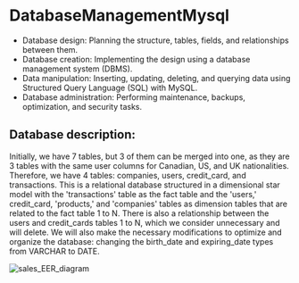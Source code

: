 # DatabaseManagementMysql

- Database design: Planning the structure, tables, fields, and relationships between them.
- Database creation: Implementing the design using a database management system (DBMS).
- Data manipulation: Inserting, updating, deleting, and querying data using Structured Query Language (SQL) with MySQL.
- Database administration: Performing maintenance, backups, optimization, and security tasks.

## Database description:
Initially, we have 7 tables, but 3 of them can be merged into one, as they are 3 tables with the same user columns for Canadian, US, and UK nationalities.
Therefore, we have 4 tables: companies, users, credit_card, and transactions.
This is a relational database structured in a dimensional star model with the 'transactions' table as the fact table and the 'users,' credit_card, 'products,' and 'companies' tables as dimension tables that are related to the fact table 1 to N. There is also a relationship between the users and credit_cards tables 1 to N, which we consider unnecessary and will delete. We will also make the necessary modifications to optimize and organize the database: changing the birth_date and expiring_date types from VARCHAR to DATE.

![sales_EER_diagram](https://github.com/user-attachments/assets/bb2adef5-4422-44fd-9ff4-dacc6a28abf5)
